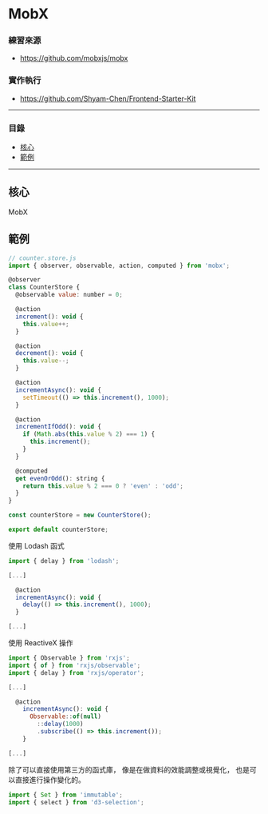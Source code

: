 # MobX

### 練習來源

* https://github.com/mobxjs/mobx

### 實作執行

* https://github.com/Shyam-Chen/Frontend-Starter-Kit

***

### 目錄

* [核心](#核心)
* [範例](#範例)

***

## 核心

MobX

## 範例

```js
// counter.store.js
import { observer, observable, action, computed } from 'mobx';

@observer
class CounterStore {
  @observable value: number = 0;

  @action
  increment(): void {
    this.value++;
  }

  @action
  decrement(): void {
    this.value--;
  }

  @action
  incrementAsync(): void {
    setTimeout(() => this.increment(), 1000);
  }

  @action
  incrementIfOdd(): void {
    if (Math.abs(this.value % 2) === 1) {
      this.increment();
    }
  }

  @computed
  get evenOrOdd(): string {
    return this.value % 2 === 0 ? 'even' : 'odd';
  }
}

const counterStore = new CounterStore();

export default counterStore;
```

使用 Lodash 函式

```js
import { delay } from 'lodash';

[...]

  @action
  incrementAsync(): void {
    delay(() => this.increment(), 1000);
  }

[...]
```

使用 ReactiveX 操作

```js
import { Observable } from 'rxjs';
import { of } from 'rxjs/observable';
import { delay } from 'rxjs/operator';

[...]

  @action
    incrementAsync(): void {
      Observable::of(null)
        ::delay(1000)
        .subscribe(() => this.increment());
    }

[...]
```

除了可以直接使用第三方的函式庫，
像是在做資料的效能調整或視覺化，
也是可以直接進行操作變化的。

```js
import { Set } from 'immutable';
import { select } from 'd3-selection';


```
